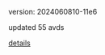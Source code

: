 version: 2024060810-11e6

updated 55 avds

[details](https://github.com/0x74f917491bfa7ebfa379/ali_avd_db/blob/master/change_log/2024/06/08/10/11e6.txt)